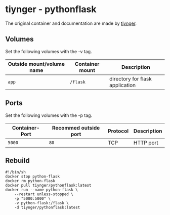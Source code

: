 # tiynger - pythonflask

The original container and documentation are made by [tiynger](https://hub.docker.com/r/tiynger/pythonflask).

## Volumes

Set the following volumes with the -v tag.

| Outside mount/volume name | Container mount | Description                     |
| ------------------------- | --------------- | ------------------------------- |
| `app`                     | `/flask`        | directory for flask application |

## Ports

Set the following volumes with the -p tag.

| Container-Port | Recommed outside port | Protocol | Description |
| -------------- | --------------------- | -------- | ----------- |
| `5000`         | `80`                  | TCP      | HTTP port   |

## Rebuild

```shell
#!/bin/sh
docker stop python-flask
docker rm python-flask
docker pull tiynger/pythonflask:latest
docker run --name python-flask \
    --restart unless-stopped \
    -p "5000:5000" \
    -v python-flask:/flask \
    -d tiynger/pythonflask:latest
```
